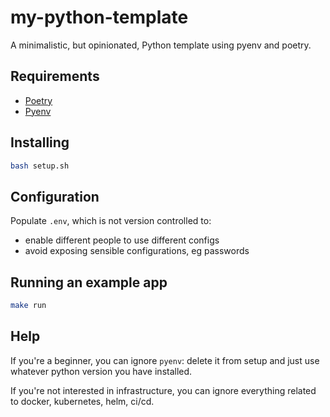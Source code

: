 # my-python-template

A minimalistic, but opinionated, Python template using pyenv and poetry.

## Requirements

- [Poetry](https://python-poetry.org/docs/#installation)
- [Pyenv](https://github.com/pyenv/pyenv#installation)

## Installing

```bash
bash setup.sh
```

## Configuration

Populate `.env`, which is not version controlled to:
- enable different people to use different configs
- avoid exposing sensible configurations, eg passwords

## Running an example app

```bash
make run
```

## Help

If you're a beginner, you can ignore `pyenv`: delete it from setup and just use whatever python version you have installed.

If you're not interested in infrastructure, you can ignore everything related to docker, kubernetes, helm, ci/cd.
